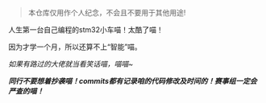  >本仓库仅用作个人纪念，不会且不要用于其他用途!

 人生第一台自己编程的stm32小车喵！太酷了喵！
 
 因为才学一个月，所以还算不上“智能”喵。
 
 *如果有路过的大佬就当看笑话喵，喵喵~*

 ***同行不要想着抄袭喵！commits都有记录咱的代码修改及时间的！赛事组一定会严查的喵！***
